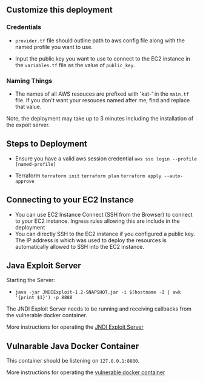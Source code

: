 

## Customize this deployment

### Credentials 
- `provider.tf` file should outline path to aws config file along with the named profile you want to use.

- Input the public key you want to use to connect to the EC2 instance in the `variables.tf` file as the value of `public_key`.

### Naming Things 
- The names of all AWS resouces are prefixed with 'kat-' in the `main.tf` file.  If you don't want your resouces named after me, find and replace that value.


Note, the deployment may take up to 3 minutes including the installation of the expoit server.


## Steps to Deployment

- Ensure you have a valid aws session credential
	``aws sso login --profile [named-profile]``

- Terraform
	`terraform init`
	`terraform plan`
	`terraform apply --auto-approve`

## Connecting to your EC2 Instance

- You can use EC2 Instance Connect (SSH from the Browser) to connect to your EC2 instance. Ingress rules allowing this are include in the deployment
- You can directly SSH to the EC2 instance if you configured a public key.  The IP address is which was used to deploy the resources is automatically allowed to SSH into the EC2 instance.

## Java Exploit Server

Starting the Server:

- `java -jar JNDIExploit-1.2-SNAPSHOT.jar -i $(hostname -I | awk '{print $1}') -p 8888`

The JNDI Exploit Server needs to be running and receiving callbacks from the vulnerable docker container.

More instructions for operating the [JNDI Exploit Server](http://web.archive.org/web/20211210111026/https://github.com/feihong-cs/JNDIExploit)

## Vulnarable Java Docker Container
This container should be listening on `127.0.0.1:8080`.

More instructions for operating the [vulnerable docker container](https://github.com/christophetd/log4shell-vulnerable-app)








